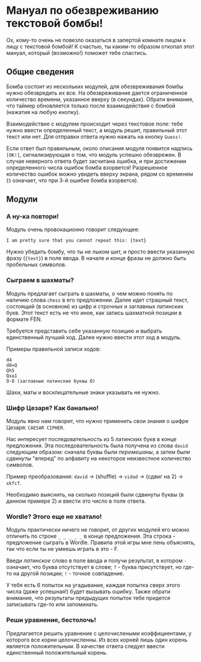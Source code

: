 # Мануал по обезвреживанию текстовой бомбы!

Ох, кому-то очень не повезло оказаться в запертой комнате
лицом к лицу с текстовой бомбой!
К счастью, ты каким-то образом откопал этот мануал, который
(возможно!) поможет тебе спастись.


## Общие сведения

Бомба состоит из нескольких модулей, для обезвреживания бомбы
нужно обезвредить их все.
На обезвреживание дается ограниченное количество времени,
указанное вверху (в секундах).
Обрати внимание, что таймер обновляется только
после взаимодействия с бомбой (нажатия на любую кнопку).

Взаимодействие с модулем происходит через текстовое поле:
тебе нужно ввести определенный текст, а модуль решит,
правильный этот текст или нет.
Для отправки ответа нужно нажать на кнопку `Guess!`.

Если ответ был правильным, около описания модуля
появится надпись `[OK!]`, сигнализирующая о том,
что модуль успешно обезврежен.
В случае неверного ответа будет засчитана ошибка,
и при достижении определенного числа ошибок бомба взорвется!
Разрешенное количество ошибок можно увидеть вверху экрана,
рядом со временем (`3` означает, что при 3-й ошибке бомба взорвется).


## Модули


### А ну-ка повтори!

Модуль очень провокационно говорит следующее:

`I am pretty sure that you cannot repeat this: {text}`

Нужно убедить бомбу, что ты не лыком шит,
и просто ввести указанную фразу (`{text}`)
в поле ввода. В начале и конце фразы не должно быть пробельных символов.


### Сыграем в шахматы?

Модуль предлагает сыграть в шахматы, о чем можно понять по наличию слова `chess`
в его предложении.
Далее идет страшный текст, состоящий (в основном) из цифр и строчных и заглавных
латинских букв. Этот текст есть не что иное,
как запись шахматной позиции в формате FEN.

Требуется представить себе указанную позицию и выбрать единственный лучший ход.
Далее нужно ввести этот ход в модуль.

Примеры правильной записи ходов:
```
d4
d8=Q
Qh5
Qxa1
O-O (заглавные латинские буквы O)
```
Шахи, маты и восклицательные знаки указывать не нужно.


### Шифр Цезаря? Как банально!

Модуль явно нам говорит, что нужно применить свои знания о шифре Цезаря:
`CAESAR CIPHER`.

Нас интересует последовательность из 5 латинских букв в конце предложения.
Эта последовательность была получена из слова `david` следующим образом:
сначала буквы были *перемешаны*, а затем были *сдвинуты* "вперед" по алфавиту
на некоторое неизвестное количество символов.

Пример преобразования:
`david` -> (shuffle) -> `vidad` -> (сдвиг на 2) -> `xkfcf`.

Необходимо выяснить, на сколько позиций были сдвинуты буквы (в данном примере 2)
и ввести это число в поле ответа.


### Wordle? Этого еще не хватало!

Модуль практически ничего не говорит, от других модулей его можно отличить
по строке `_ _ _ _ _` в конце предложения.
Эта строка - предложение сыграть в Wordle. Правила этой игры мне лень
объяснять, так что если ты не умеешь играть в это - F.

Введи *латинское* слово в поле ввода и получи результат, в котором
`-` означает, что буква отсутствует в слове; `?` - буква присутствует,
но где-то на другой позиции; `!` - точное совпадение.

У тебя есть 6 попыток на угадывание, каждая попытка сверх этого числа
(даже успешная!) будет вызывать ошибку. Также обрати внимание, что результаты
предыдущих попыток тебе придется записывать где-то или запоминать.


### Реши уравнение, бестолочь!

Предлагается решить уравнение с целочислеными коэффициентами, у которого
все корни целочисленны. Из всех корней лишь один корень является положительным.
В качестве ответа следует ввести единственный положительный корень.
